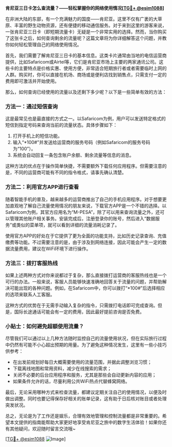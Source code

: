 **肯尼亚三日卡怎么查流量？——轻松掌握你的网络使用情况[[TG💪+ @esim1088](https://t.me/s/esim1088)]**

在非洲大陆的东部，有一个充满魅力的国度——肯尼亚。这里不仅有广袤的大草原、丰富的野生动物资源，还有便捷的移动通信服务。对于来到这里的游客来说，一张肯尼亚三日卡（即短期流量卡）无疑是一个非常实用的选择。然而，当你购买了这张卡之后，如何查询剩余的流量呢？这篇文章将为你详细解答这个问题，并教你如何轻松管理自己的网络使用情况。

首先，我们需要了解肯尼亚三日卡的基本信息。这类卡片通常由当地的电信运营商提供，比如Safaricom或Airtel等，它们是肯尼亚市场上主要的两家通讯公司。这些卡的主要特点是价格实惠、使用方便，非常适合短期旅行者或者需要临时上网的人群。购买时，你可以直接在机场、商场或是便利店找到销售点，只需支付一定的费用即可激活并开始使用。

那么，如何查询已经使用的流量以及还剩下多少呢？以下是一些简单有效的方法：

### 方法一：通过短信查询
这是最常见也是最直接的方式之一。以Safaricom为例，用户可以发送特定格式的短信到指定号码来查询当前的流量状态。具体步骤如下：
1. 打开手机上的短信功能。
2. 输入“*100#”并发送给运营商的服务号码（例如Safaricom的服务号码为“100”）。
3. 系统会自动回复一条包含账户余额、剩余流量等信息的消息。

这种方法的优点在于操作简单快捷，不需要额外下载任何应用程序。但需要注意的是，不同的运营商可能有不同的指令格式，请事先确认清楚。

### 方法二：利用官方APP进行查看
随着智能手机的普及，越来越多的运营商推出了自己的手机应用程序。对于想要更加直观地了解自己流量使用情况的朋友来说，下载官方APP是一个不错的选择。以Safaricom为例，其官方应用名为“M-PESA”，除了可以用来查询流量之外，还可以管理其他账户相关事务。安装完成后，注册登录你的账号，然后进入“数据服务”或类似的菜单项，就可以看到详细的流量消耗记录了。

使用官方APP的好处在于它提供了更为全面的功能支持，比如历史记录查询、充值缴费等功能。不过需要注意的是，由于涉及到网络连接，因此可能会产生一定的数据流量费用，建议在WiFi环境下进行操作。

### 方法三：拨打客服热线
如果上述两种方式对你来说都过于复杂，那么直接拨打运营商的客服热线也是一个可行的办法。一般来说，客服人员能够快速准确地回答关于流量的问题，并帮助解决可能出现的各种问题。例如，在Safaricom中，你可以拨打“*100#”后选择相应的选项来联系人工客服。

这种方式的优势在于无需手动输入复杂的指令，只需拨打电话即可完成查询。但是，国际长途通话可能会有一定的费用，因此最好提前咨询是否免费。

### 小贴士：如何避免超额使用流量？
尽管我们可以通过以上几种方法随时监控自己的流量使用状况，但在实际旅行过程中仍然有可能不小心超出预期的用量。为了避免这种情况发生，这里有一些小技巧供参考：
- 在出发前规划好每日大概需要使用的流量范围，并据此调整浏览习惯；
- 下载离线地图和常用资料，减少在线搜索的需求；
- 关闭不必要的后台应用程序和服务，尤其是那些会自动更新内容的应用；
- 如果条件允许的话，尽量利用公共WiFi热点代替蜂窝网络。

最后，无论采用哪种方式来检查流量，都建议定期关注自己的使用情况，以便及时做出调整。同时也要记得保存好相关的账单记录，这有助于日后核对账目或者处理突发状况。

总之，无论是为了工作还是娱乐，合理有效地管理和控制流量都是非常重要的。希望本文提供的指南能帮助大家更好地享受肯尼亚之旅中的数字生活体验！如果你还有其他疑问，欢迎随时留言交流哦~

[[TG💪+ @esim1088](https://t.me/s/esim1088) ![Image](https://i.postimg.cc/4NQfJmqS/Snipaste-2025-05-13-00-14-12.png)]